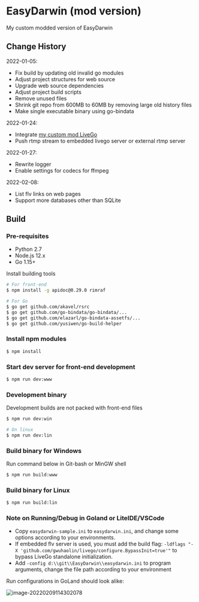 # EasyDarwin (mod version)

My custom modded version of EasyDarwin

## Change History

2022-01-05:

- Fix build by updating old invalid go modules
- Adjust project structures for web source
- Upgrade web source dependencies
- Adjust project build scripts
- Remove unused files
- Shrink git repo from 600MB to 60MB by removing large old history files
- Make single executable binary using go-bindata

2022-01-24:

- Integrate [my custom mod LiveGo](https://github.com/yusiwen/livego)
- Push rtmp stream to embedded livego server or external rtmp server

2022-01-27:

- Rewrite logger
- Enable settings for codecs for ffmpeg

2022-02-08:

- List flv links on web pages
- Support more databases other than SQLite

## Build

### Pre-requisites

- Python 2.7
- Node.js 12.x
- Go 1.15+

Install building tools

```bash
# For front-end
$ npm install -g apidoc@0.29.0 rimraf

# For Go
$ go get github.com/akavel/rsrc
$ go get github.com/go-bindata/go-bindata/...
$ go get github.com/elazarl/go-bindata-assetfs/...
$ go get github.com/yusiwen/go-build-helper
```

### Install npm modules

```bash
$ npm install
```

### Start dev server for front-end development

```bash
$ npm run dev:www
```

### Development binary

Development builds are not packed with front-end files

```bash
$ npm run dev:win

# On linux
$ npm run dev:lin
```

### Build binary for Windows

Run command below in Git-bash or MinGW shell

```bash
$ npm run build:www
```

### Build binary for Linux

```bash
$ npm run build:lin
```

### Note on Running/Debug in Goland or LiteIDE/VSCode

- Copy `easydarwin-sample.ini` to `easydarwin.ini`, and change some options according to your environments.
- If embedded flv server is used, you must add the build flag: `-ldflags "-X 'github.com/gwuhaolin/livego/configure.BypassInit=true'"` to bypass LiveGo standalone initialization.
- Add `-config d:\\git\\EasyDarwin\\easydarwin.ini` to program arguments, change the file path according to your environment

Run configurations in GoLand should look alike:

![image-20220209114302078](https://share.yusiwen.cn/public/pics/image-20220209114302078.png)
